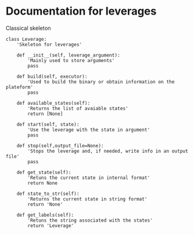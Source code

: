# Documentation for leverages

Classical skeleton

    class Leverage:
        'Skeleton for leverages'
        
        def __init__(self, leverage_argument):
            'Mainly used to store arguments'
            pass
            
        def build(self, executor):
            'Used to build the binary or obtain information on the plateform'
            pass
            
        def available_states(self):
            'Returns the list of avaiable states'
            return [None]
            
        def start(self, state):
            'Use the leverage with the state in argument'
            pass
            
        def stop(self,output_file=None):
            'Stops the leverage and, if needed, write info in an output file'
            pass
            
        def get_state(self):
            'Retuns the current state in internal format'
            return None
            
        def state_to_str(self):
            'Returns the current state in string format'
            return 'None'
        
        def get_labels(self):
            'Retuns the string associated with the states'
            return 'Leverage'
